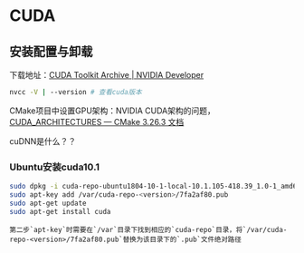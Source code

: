 

# CUDA

## 安装配置与卸载

下载地址：[CUDA Toolkit Archive | NVIDIA Developer](https://developer.nvidia.com/cuda-toolkit-archive)

```bash
nvcc -V | --version # 查看cuda版本
```

CMake项目中设置GPU架构：NVIDIA CUDA架构的问题，[CUDA_ARCHITECTURES — CMake 3.26.3 文档](https://cmake.org/cmake/help/latest/prop_tgt/CUDA_ARCHITECTURES.html)

cuDNN是什么？？

### Ubuntu安装cuda10.1

```bash
sudo dpkg -i cuda-repo-ubuntu1804-10-1-local-10.1.105-418.39_1.0-1_amd64.deb
sudo apt-key add /var/cuda-repo-<version>/7fa2af80.pub
sudo apt-get update
sudo apt-get install cuda
```

```{note}
第二步`apt-key`时需要在`/var`目录下找到相应的`cuda-repo`目录，将`/var/cuda-repo-<version>/7fa2af80.pub`替换为该目录下的`.pub`文件绝对路径
```

